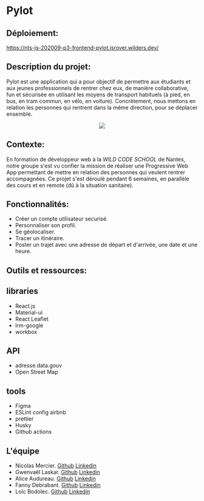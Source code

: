 # Pylot

## Déploiement:

<https://nts-js-202009-p3-frontend-pylot.jsrover.wilders.dev/>

## Description du projet:

Pylot est une application qui a pour objectif de permettre aux étudiants et aux jeunes professionnels de rentrer chez eux, de manière collaborative, fun et sécurisée en utilisant les moyens de transport habituels (à pied, en bus, en tram commun, en vélo, en voiture). Concrètement, nous mettons en relation les personnes qui rentrent dans la même direction, pour se déplacer ensemble.

<div style="text-align:center"><img src="https://i.imgur.com/4vf1tDO.png" /></div>

## Contexte:

En formation de développeur web à la _WILD CODE SCHOOL_ de Nantes, notre groupe s'est vu confier la mission de réaliser une Progressive Web App permettant de mettre en relation des personnes qui veulent rentrer accompagnées. Ce projet s'est déroulé pendant 6 semaines, en parallèle des cours et en remote (dû à la situation sanitaire).

## Fonctionnalités:

- Créer un compte utilisateur securisé.
- Personnaliser son profil.
- Se géolocaliser.
- Tracer un itinéraire.
- Poster un trajet avec une adresse de départ et d'arrivée, une date et une heure.

## Outils et ressources:

## libraries

- React.js
- Material-ui
- React Leaflet
- lrm-google
- workbox

## API

- adresse.data.gouv
- Open Street Map

## tools

- Figma
- ESLint config airbnb
- prettier
- Husky
- Github actions

## L'équipe

- Nicolas Mercier. [Github](https://github.com/nicholas570) [Linkedin](https://www.linkedin.com/in/nicolas-mercier-80ba1232/)
- Gwenvaël Laskar. [Github](https://github.com/rouxxi) [Linkedin](https://www.linkedin.com/in/gwenvael-laskar-39096a1b8/)
- Alice Audureau. [Github](https://github.com/Alice-Audureau) [Linkedin](https://www.linkedin.com/in/alice-audureau-11a0471ba/)
- Fanny Debrabant. [Github](https://github.com/fdebrabant) [Linkedin](https://www.linkedin.com/in/fanny-debrabant/)
- Loïc Bodolec. [Github](https://github.com/loicbdev) [Linkedin](https://www.linkedin.com/in/loic-bodolec/)
